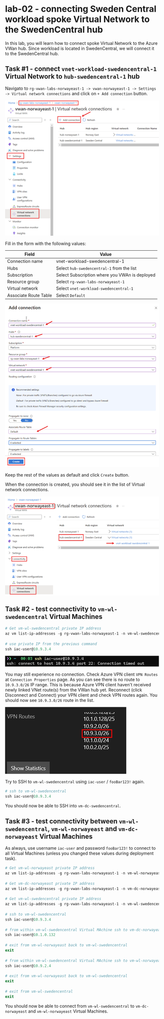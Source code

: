 # lab-02 - connecting Sweden Central workload spoke Virtual Network to the SwedenCentral hub

In this lab, you will learn how to connect spoke Virtual Network to the Azure VWan hub. Since workload is located in SwedenCentral, we will connect it to the SwedenCentral hub.

## Task #1 - connect `vnet-workload-swedencentral-1` Virtual Network to `hub-swedencentral-1` hub

Navigato to `rg-vwan-labs-norwayeast-1 -> vwan-norwayeast-1 -> Settings -> Virtual network connections` and click on `+ Add connection` button. 

![navigate-to-hub](../../assets/images/lab-02/navigate-to-hub.png)

Fill in the form with the following values:

| Field | Value |
| --- | --- |
| Connection name | vnet-workload-swedencentral-1 |
| Hubs | Select `hub-swedencentral-1` from the list |
| Subscription | Select Subscription where you VWAn is deployed |
| Resource group | Select `rg-vwan-labs-norwayeast-1` |
| Virtual network | Select `vnet-workload-swedencentral-1` |
| Associate Route Table | Select `Default` |


![vnet-link1](../../assets/images/lab-02/vnet-link1.png)

Keep the rest of the values as default and click `Create` button.

When the connection is created, you should see it in the list of Virtual network connections.

![vnet-link2](../../assets/images/lab-02/vnet-link2.png)

## Task #2 - test connectivity to `vm-wl-swedencentral` Virtual Machines

```powershell
# Get vm-wl-swedencentral private IP address 
az vm list-ip-addresses -g rg-vwan-labs-norwayeast-1 -n vm-wl-swedencentral --query  [0].virtualMachine.network.privateIpAddresses[0] -o tsv

# use private IP from the previous command
ssh iac-user@10.9.3.4
```

![navigate-to-hub](../../assets/images/lab-02/ssh-timeout.png)

You may still experience no connection. Check Azure VPN client `VPN Routes` at `Connection Properties` page. As you can see there is no route to `10.9.3.0/26` IP range. This is because Azure VPN client haven't received newly linked VNet route(s) from the VWan hub yet. Reconnect (click Disconnect and Connect) your VPN client and check VPN routes again. You should now see `10.9.3.0/26` route in the list.

![navigate-to-hub](../../assets/images/lab-02/vpn-routes1.png)
	
Try to SSH to `vm-wl-swedencentral` using `iac-user` / `fooBar123!` again.

```powershell
# ssh to vm-wl-swedencentral
ssh iac-user@10.9.3.4
```

You should now be able to SSH into `vm-dc-swedencentral`.

## Task #3 - test connectivity between `vm-wl-swedencentral`, `vm-wl-norwayeast` and `vm-dc-norwayeast` Virtual Machines

As always, use username `iac-user` and password `fooBar123!` to connect to all Virtual Machines (unless you changed these values during  deployment task).

````powershell
# Get vm-wl-norwayeast private IP address
az vm list-ip-addresses -g rg-vwan-labs-norwayeast-1 -n vm-wl-norwayeast --query  [0].virtualMachine.network.privateIpAddresses[0] -o tsv

# Get vm-dc-norwayeast private IP address
az vm list-ip-addresses -g rg-vwan-labs-norwayeast-1 -n vm-dc-norwayeast --query  [0].virtualMachine.network.privateIpAddresses[0] -o tsv

# Get vm-wl-swedencentral private IP address
az vm list-ip-addresses -g rg-vwan-labs-norwayeast-1 -n vm-wl-swedencentral --query  [0].virtualMachine.network.privateIpAddresses[0] -o tsv

# ssh to vm-wl-swedencentral
ssh iac-user@10.9.3.4

# from within vm-wl-swedencentral Virtual MAchine ssh to vm-dc-norwayeast
ssh iac-user@10.1.0.132

# exit from vm-wl-norwayeast back to vm-wl-swedencentral
exit

# from within vm-wl-swedencentral Virtual MAchine ssh to vm-wl-norwayeast
ssh iac-user@10.9.2.4

# exit from vm-wl-norwayeast back to vm-wl-swedencentral
exit

# exit from vm-wl-swedencentral
exit
````

You should now be able to connect from `vm-wl-swedencentral` to `vm-dc-norwayeast` and `vm-wl-norwayeast` Virtual Machines. 